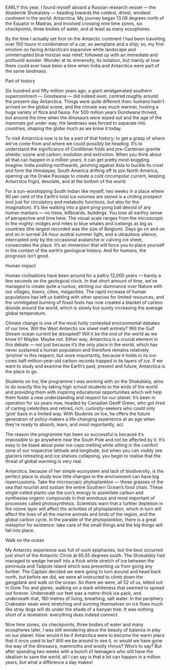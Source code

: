EARLY this year, I found myself aboard a Russian research vessel — the Akademik Shokalskiy — heading towards the coldest, driest, windiest continent in the world: Antarctica. My journey began 13.09 degrees north of the Equator in Madras, and involved crossing nine time zones, six checkpoints, three bodies of water, and at least as many ecospheres.

By the time I actually set foot on the Antarctic continent I had been travelling over 100 hours in combination of a car, an aeroplane and a ship; so, my first emotion on facing Antarctica’s expansive white landscape and uninterrupted blue horizon was relief, followed up with an immediate and profound wonder. Wonder at its immensity, its isolation, but mainly at how there could ever have been a time when India and Antarctica were part of the same landmass.

Part of history

Six hundred and fifty million years ago, a giant amalgamated southern supercontinent — Gondwana — did indeed exist, centred roughly around the present-day Antarctica. Things were quite different then: humans hadn’t arrived on the global scene, and the climate was much warmer, hosting a huge variety of flora and fauna. For 500 million years Gondwana thrived, but around the time when the dinosaurs were wiped out and the age of the mammals got under way, the landmass was forced to separate into countries, shaping the globe much as we know it today.

To visit Antarctica now is to be a part of that history; to get a grasp of where we’ve come from and where we could possibly be heading. It’s to understand the significance of Cordilleran folds and pre-Cambrian granite shields; ozone and carbon; evolution and extinction. When you think about all that can happen in a million years, it can get pretty mind-boggling. Imagine: India pushing northwards, jamming against Asia to buckle its crust and form the Himalayas; South America drifting off to join North America, opening up the Drake Passage to create a cold circumpolar current, keeping Antarctica frigid, desolate, and at the bottom of the world.

For a sun-worshipping South Indian like myself, two weeks in a place where 90 per cent of the Earth’s total ice volumes are stored is a chilling prospect (not just for circulatory and metabolic functions, but also for the imagination). It’s like walking into a giant ping-pong ball devoid of any human markers — no trees, billboards, buildings. You lose all earthly sense of perspective and time here. The visual scale ranges from the microscopic to the mighty: midges and mites to blue whales and icebergs as big as countries (the largest recorded was the size of Belgium). Days go on and on and on in surreal 24-hour austral summer light, and a ubiquitous silence, interrupted only by the occasional avalanche or calving ice sheet, consecrates the place. It’s an immersion that will force you to place yourself in the context of the earth’s geological history. And for humans, the prognosis isn’t good.

Human impact

Human civilisations have been around for a paltry 12,000 years — barely a few seconds on the geological clock. In that short amount of time, we’ve managed to create quite a ruckus, etching our dominance over Nature with our villages, towns, cities, megacities. The rapid increase of human populations has left us battling with other species for limited resources, and the unmitigated burning of fossil fuels has now created a blanket of carbon dioxide around the world, which is slowly but surely increasing the average global temperature.

Climate change is one of the most hotly contested environmental debates of our time. Will the West Antarctic ice sheet melt entirely? Will the Gulf Stream ocean current be disrupted? Will it be the end of the world as we know it? Maybe. Maybe not. Either way, Antarctica is a crucial element in this debate — not just because it’s the only place in the world, which has never sustained a human population and therefore remains relatively ‘pristine’ in this respect; but more importantly, because it holds in its ice-cores half-million-year-old carbon records trapped in its layers of ice. If we want to study and examine the Earth’s past, present and future, Antarctica is the place to go.

Students on Ice, the programme I was working with on the Shokalskiy, aims to do exactly this by taking high school students to the ends of the world and providing them with inspiring educational opportunities which will help them foster a new understanding and respect for our planet. It’s been in operation for six years now, headed by Canadian Geoff Green, who got tired of carting celebrities and retired, rich, curiosity-seekers who could only ‘give’ back in a limited way. With Students on Ice, he offers the future generation of policy-makers a life-changing experience at an age when they’re ready to absorb, learn, and most importantly, act.

The reason the programme has been so successful is because it’s impossible to go anywhere near the South Pole and not be affected by it. It’s easy to be blasé about polar ice-caps melting while sitting in the comfort zone of our respective latitude and longitude, but when you can visibly see glaciers retreating and ice shelves collapsing, you begin to realise that the threat of global warming is very real.

Antarctica, because of her simple ecosystem and lack of biodiversity, is the perfect place to study how little changes in the environment can have big repercussions. Take the microscopic phytoplankton — those grasses of the sea that nourish and sustain the entire Southern Ocean’s food chain. These single-celled plants use the sun’s energy to assimilate carbon and synthesise organic compounds in that wondrous and most important of processes called photosynthesis. Scientists warn that a further depletion in the ozone layer will affect the activities of phytoplankton, which in turn will affect the lives of all the marine animals and birds of the region, and the global carbon cycle. In the parable of the phytoplankton, there is a great metaphor for existence: take care of the small things and the big things will fall into place.

Walk on the ocean

My Antarctic experience was full of such epiphanies, but the best occurred just short of the Antarctic Circle at 65.55 degrees south. The Shokalskiy had managed to wedge herself into a thick white stretch of ice between the peninsula and Tadpole Island which was preventing us from going any further. The Captain decided we were going to turn around and head back north, but before we did, we were all instructed to climb down the gangplank and walk on the ocean. So there we were, all 52 of us, kitted out in Gore-Tex and glares, walking on a stark whiteness that seemed to spread out forever. Underneath our feet was a metre-thick ice pack, and underneath that, 180 metres of living, breathing, salt water. In the periphery Crabeater seals were stretching and sunning themselves on ice floes much like stray dogs will do under the shade of a banyan tree. It was nothing short of a revelation: everything does indeed connect.

Nine time zones, six checkpoints, three bodies of water and many ecospheres later, I was still wondering about the beauty of balance in play on our planet. How would it be if Antarctica were to become the warm place that it once used to be? Will we be around to see it, or would we have gone the way of the dinosaurs, mammoths and woolly rhinos? Who’s to say? But after spending two weeks with a bunch of teenagers who still have the idealism to save the world, all I can say is that a lot can happen in a million years, but what a difference a day makes!